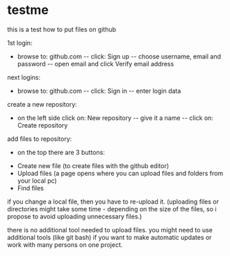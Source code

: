 # testme
this is a test how to put files on github

1st login:
- browse to: github.com -- click: Sign up -- choose username, email and password -- open email and click Verify email address

next logins: 
- browse to: github.com -- click: Sign in -- enter login data

create a new repository:  
- on the left side click on: New repository -- give it a name -- click on: Create repository


add files to repository:
- on the top there are 3 buttons:
+ Create new file (to create files with the github editor)
+ Upload files (a page opens where you can upload files and folders from your local pc)
+ Find files

 if you change a local file, then you have to re-upload it. 
(uploading files or directories might take some time - depending on the size of the files, 
so i propose to avoid uploading unnecessary files.)


there is no additional tool needed to upload files. 
you might need to use additional tools (like git bash) if you want to make automatic updates
or work with many persons on one project.
